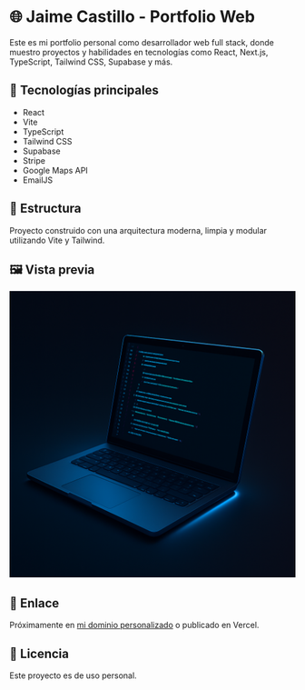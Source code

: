 # 🌐 Jaime Castillo - Portfolio Web

Este es mi portfolio personal como desarrollador web full stack, donde muestro proyectos y habilidades en tecnologías como React, Next.js, TypeScript, Tailwind CSS, Supabase y más.

## 🚀 Tecnologías principales

- React
- Vite
- TypeScript
- Tailwind CSS
- Supabase
- Stripe
- Google Maps API
- EmailJS

## 📁 Estructura

Proyecto construido con una arquitectura moderna, limpia y modular utilizando Vite y Tailwind.

## 🖼️ Vista previa

![Captura del portfolio](public/images/hero-jaime.png)

## 🔗 Enlace

Próximamente en [mi dominio personalizado](https://tu-dominio.com) o publicado en Vercel.

## 📄 Licencia

Este proyecto es de uso personal.
